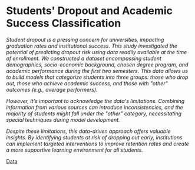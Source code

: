 # **Students' Dropout and Academic Success Classification**

*Student dropout is a pressing concern for universities, impacting graduation rates and institutional success. This study investigated the potential of predicting dropout risk using data readily available at the time of enrollment. We constructed a dataset encompassing student demographics, socio-economic background, chosen degree program, and academic performance during the first two semesters. This data allows us to build models that categorize students into three groups: those who drop out, those who achieve academic success, and those with "other" outcomes (e.g., average performers).*

*However, it's important to acknowledge the data's limitations. Combining information from various sources can introduce inconsistencies, and the majority of students might fall under the "other" category, necessitating special techniques during model development.*

*Despite these limitations, this data-driven approach offers valuable insights. By identifying students at risk of dropping out early, institutions can implement targeted interventions to improve retention rates and create a more supportive learning environment for all students.*

[Data](https://archive.ics.uci.edu/dataset/697/predict+students+dropout+and+academic+success)


